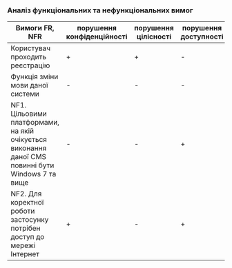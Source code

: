 ### Аналіз функціональних та нефункціональних вимог


| Вимоги FR, NFR | порушення конфіденційності | порушення цілісності | порушення доступності |
|----|----|----|----|
| Користувач проходить реєстрацію | + | + | - |
| Функція зміни мови даної системи | - | - | - |
| NF1. Цільовими платформами, на якій очікується виконання даної CMS повинні бути Windows 7 та вище | - | - | + |
| NF2. Для коректної роботи застосунку потрібен доступ до мережі Інтернет | + | - | + |
